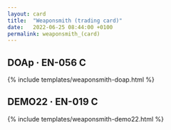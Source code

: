 ```yaml
---
layout: card
title:  "Weaponsmith (trading card)"
date:   2022-06-25 08:44:00 +0100
permalink: weaponsmith_(card)
---
```


## DOAp &middot; EN-056 C

{% include templates/weaponsmith-doap.html %}

## DEMO22 &middot; EN-019 C

{% include templates/weaponsmith-demo22.html %}